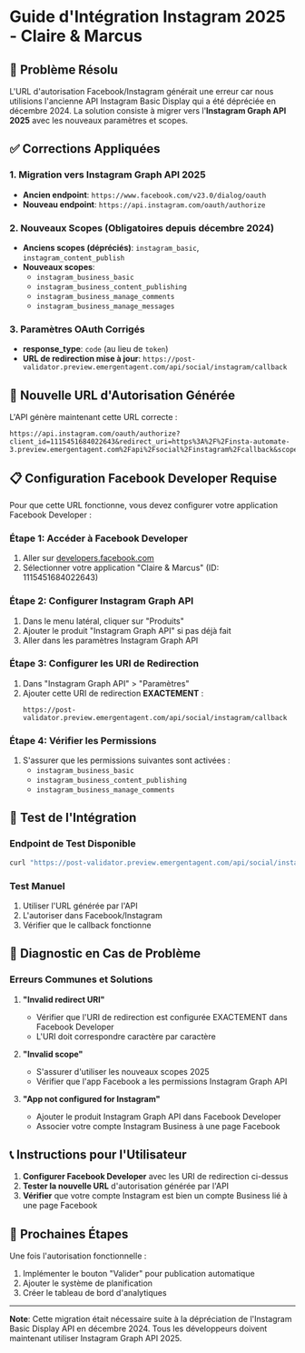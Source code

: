 # Guide d'Intégration Instagram 2025 - Claire & Marcus

## 🎯 Problème Résolu

L'URL d'autorisation Facebook/Instagram générait une erreur car nous utilisions l'ancienne API Instagram Basic Display qui a été dépréciée en décembre 2024. La solution consiste à migrer vers l'**Instagram Graph API 2025** avec les nouveaux paramètres et scopes.

## ✅ Corrections Appliquées

### 1. Migration vers Instagram Graph API 2025
- **Ancien endpoint**: `https://www.facebook.com/v23.0/dialog/oauth`
- **Nouveau endpoint**: `https://api.instagram.com/oauth/authorize`

### 2. Nouveaux Scopes (Obligatoires depuis décembre 2024)
- **Anciens scopes (dépréciés)**: `instagram_basic`, `instagram_content_publish`
- **Nouveaux scopes**: 
  - `instagram_business_basic`
  - `instagram_business_content_publishing`
  - `instagram_business_manage_comments`
  - `instagram_business_manage_messages`

### 3. Paramètres OAuth Corrigés
- **response_type**: `code` (au lieu de `token`)
- **URL de redirection mise à jour**: `https://post-validator.preview.emergentagent.com/api/social/instagram/callback`

## 🔗 Nouvelle URL d'Autorisation Générée

L'API génère maintenant cette URL correcte :

```
https://api.instagram.com/oauth/authorize?client_id=1115451684022643&redirect_uri=https%3A%2F%2Finsta-automate-3.preview.emergentagent.com%2Fapi%2Fsocial%2Finstagram%2Fcallback&scope=instagram_business_basic%2Cinstagram_business_content_publishing%2Cinstagram_business_manage_comments%2Cinstagram_business_manage_messages&response_type=code&state=RANDOM_STATE
```

## 📋 Configuration Facebook Developer Requise

Pour que cette URL fonctionne, vous devez configurer votre application Facebook Developer :

### Étape 1: Accéder à Facebook Developer
1. Aller sur [developers.facebook.com](https://developers.facebook.com)
2. Sélectionner votre application "Claire & Marcus" (ID: 1115451684022643)

### Étape 2: Configurer Instagram Graph API
1. Dans le menu latéral, cliquer sur "Produits"
2. Ajouter le produit "Instagram Graph API" si pas déjà fait
3. Aller dans les paramètres Instagram Graph API

### Étape 3: Configurer les URI de Redirection
1. Dans "Instagram Graph API" > "Paramètres"
2. Ajouter cette URI de redirection **EXACTEMENT** :
   ```
   https://post-validator.preview.emergentagent.com/api/social/instagram/callback
   ```

### Étape 4: Vérifier les Permissions
1. S'assurer que les permissions suivantes sont activées :
   - `instagram_business_basic`
   - `instagram_business_content_publishing`
   - `instagram_business_manage_comments`

## 🧪 Test de l'Intégration

### Endpoint de Test Disponible
```bash
curl "https://post-validator.preview.emergentagent.com/api/social/instagram/test-auth"
```

### Test Manuel
1. Utiliser l'URL générée par l'API
2. L'autoriser dans Facebook/Instagram
3. Vérifier que le callback fonctionne

## 🔧 Diagnostic en Cas de Problème

### Erreurs Communes et Solutions

1. **"Invalid redirect URI"**
   - Vérifier que l'URI de redirection est configurée EXACTEMENT dans Facebook Developer
   - L'URI doit correspondre caractère par caractère

2. **"Invalid scope"**
   - S'assurer d'utiliser les nouveaux scopes 2025
   - Vérifier que l'app Facebook a les permissions Instagram Graph API

3. **"App not configured for Instagram"**
   - Ajouter le produit Instagram Graph API dans Facebook Developer
   - Associer votre compte Instagram Business à une page Facebook

## 📞 Instructions pour l'Utilisateur

1. **Configurer Facebook Developer** avec les URI de redirection ci-dessus
2. **Tester la nouvelle URL** d'autorisation générée par l'API
3. **Vérifier** que votre compte Instagram est bien un compte Business lié à une page Facebook

## 🚀 Prochaines Étapes

Une fois l'autorisation fonctionnelle :
1. Implémenter le bouton "Valider" pour publication automatique
2. Ajouter le système de planification
3. Créer le tableau de bord d'analytiques

---

**Note**: Cette migration était nécessaire suite à la dépréciation de l'Instagram Basic Display API en décembre 2024. Tous les développeurs doivent maintenant utiliser Instagram Graph API 2025.